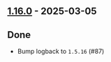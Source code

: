 ## [1.16.0](https://github.com/kevin-lee/logback-scala-interop/issues?q=is%3Aissue%20is%3Aclosed%20milestone%3Am25) - 2025-03-05

## Done
* Bump logback to `1.5.16` (#87)
